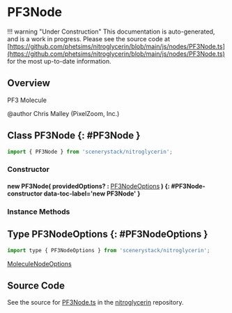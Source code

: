 # PF3Node

!!! warning "Under Construction"
    This documentation is auto-generated, and is a work in progress. Please see the source code at
    [https://github.com/phetsims/nitroglycerin/blob/main/js/nodes/PF3Node.ts](https://github.com/phetsims/nitroglycerin/blob/main/js/nodes/PF3Node.ts) for the most up-to-date information.

## Overview

PF3 Molecule

@author Chris Malley (PixelZoom, Inc.)

## Class PF3Node {: #PF3Node }


```js
import { PF3Node } from 'scenerystack/nitroglycerin';
```
### Constructor

#### new PF3Node( providedOptions? : <span style="font-weight: 400;">[PF3NodeOptions](../nitroglycerin/PF3Node.md#PF3NodeOptions)</span> ) {: #PF3Node-constructor data-toc-label='new PF3Node' }

### Instance Methods





## Type PF3NodeOptions {: #PF3NodeOptions }


```js
import type { PF3NodeOptions } from 'scenerystack/nitroglycerin';
```


[MoleculeNodeOptions](../nitroglycerin/MoleculeNode.md#MoleculeNodeOptions)



## Source Code

See the source for [PF3Node.ts](https://github.com/phetsims/nitroglycerin/blob/main/js/nodes/PF3Node.ts) in the [nitroglycerin](https://github.com/phetsims/nitroglycerin) repository.
